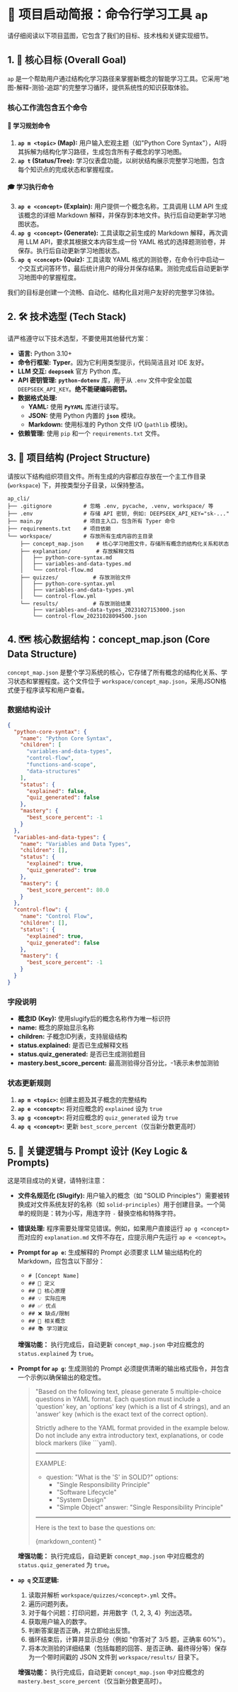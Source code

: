# 🚀 项目启动简报：命令行学习工具 `ap`

请仔细阅读以下项目蓝图，它包含了我们的目标、技术栈和关键实现细节。

## 1. 🎯 核心目标 (Overall Goal)

`ap` 是一个帮助用户通过结构化学习路径来掌握新概念的智能学习工具。它采用"地图-解释-测验-追踪"的完整学习循环，提供系统性的知识获取体验。

### 核心工作流包含五个命令

#### 📍 学习规划命令

1. **`ap m <topic>` (Map):** 用户输入宏观主题（如"Python Core Syntax"），AI将其拆解为结构化学习路径，生成包含所有子概念的学习地图。
2. **`ap t` (Status/Tree):** 学习仪表盘功能，以树状结构展示完整学习地图，包含每个知识点的完成状态和掌握程度。

#### 🎓 学习执行命令  

3. **`ap e <concept>` (Explain):** 用户提供一个概念名称，工具调用 LLM API 生成该概念的详细 Markdown 解释，并保存到本地文件。执行后自动更新学习地图状态。
4. **`ap g <concept>` (Generate):** 工具读取之前生成的 Markdown 解释，再次调用 LLM API，要求其根据文本内容生成一份 YAML 格式的选择题测验卷，并保存。执行后自动更新学习地图状态。
5. **`ap q <concept>` (Quiz):** 工具读取 YAML 格式的测验卷，在命令行中启动一个交互式问答环节，最后统计用户的得分并保存结果。测验完成后自动更新学习地图中的掌握程度。

我们的目标是创建一个流畅、自动化、结构化且对用户友好的完整学习体验。

## 2. 🛠️ 技术选型 (Tech Stack)

请严格遵守以下技术选型，不要使用其他替代方案：

* **语言:** Python 3.10+
* **命令行框架:** **Typer**。因为它利用类型提示，代码简洁且对 IDE 友好。
* **LLM 交互:** **`deepseek`** 官方 Python 库。
* **API 密钥管理:** **`python-dotenv`** 库，用于从 `.env` 文件中安全加载 `DEEPSEEK_API_KEY`。**绝不能硬编码密钥。**
* **数据格式处理:**
  * **YAML:** 使用 **`PyYAML`** 库进行读写。
  * **JSON:** 使用 Python 内置的 **`json`** 模块。
  * **Markdown:** 使用标准的 Python 文件 I/O (`pathlib` 模块)。
* **依赖管理:** 使用 `pip` 和一个 `requirements.txt` 文件。

## 3. 📁 项目结构 (Project Structure)

请按以下结构组织项目文件。所有生成的内容都应存放在一个主工作目录 (`workspace`) 下，并按类型分子目录，以保持整洁。

```
ap_cli/
├── .gitignore          # 忽略 .env, pycache, .venv, workspace/ 等
├── .env                # 存储 API 密钥, 例如: DEEPSEEK_API_KEY="sk-..."
├── main.py             # 项目主入口，包含所有 Typer 命令
├── requirements.txt    # 项目依赖
└── workspace/          # 存放所有生成内容的主目录
    ├── concept_map.json    # 核心学习地图文件，存储所有概念的结构化关系和状态
    ├── explanation/        # 存放解释文档
    │   ├── python-core-syntax.md
    │   ├── variables-and-data-types.md
    │   └── control-flow.md
    ├── quizzes/           # 存放测验文件
    │   ├── python-core-syntax.yml
    │   ├── variables-and-data-types.yml
    │   └── control-flow.yml
    └── results/           # 存放测验结果
        ├── variables-and-data-types_20231027153000.json
        └── control-flow_20231028094500.json
```

## 4. 🗺️ 核心数据结构：concept_map.json (Core Data Structure)

`concept_map.json` 是整个学习系统的核心，它存储了所有概念的结构化关系、学习状态和掌握程度。这个文件位于 `workspace/concept_map.json`，采用JSON格式便于程序读写和用户查看。

### 数据结构设计

```json
{
  "python-core-syntax": {
    "name": "Python Core Syntax",
    "children": [
      "variables-and-data-types",
      "control-flow", 
      "functions-and-scope",
      "data-structures"
    ],
    "status": {
      "explained": false,
      "quiz_generated": false
    },
    "mastery": {
      "best_score_percent": -1
    }
  },
  "variables-and-data-types": {
    "name": "Variables and Data Types",
    "children": [],
    "status": {
      "explained": true,
      "quiz_generated": true
    },
    "mastery": {
      "best_score_percent": 80.0
    }
  },
  "control-flow": {
    "name": "Control Flow",
    "children": [],
    "status": {
      "explained": true,
      "quiz_generated": false
    },
    "mastery": {
      "best_score_percent": -1
    }
  }
}
```

### 字段说明

* **概念ID (Key):** 使用slugify后的概念名称作为唯一标识符
* **name:** 概念的原始显示名称
* **children:** 子概念ID列表，支持层级结构
* **status.explained:** 是否已生成解释文档
* **status.quiz_generated:** 是否已生成测验题目
* **mastery.best_score_percent:** 最高测验得分百分比，-1表示未参加测验

### 状态更新规则

1. **`ap m <topic>`:** 创建主题及其子概念的完整结构
2. **`ap e <concept>`:** 将对应概念的 `explained` 设为 `true`
3. **`ap g <concept>`:** 将对应概念的 `quiz_generated` 设为 `true`
4. **`ap q <concept>`:** 更新 `best_score_percent`（仅当新分数更高时）

## 5. 🧠 关键逻辑与 Prompt 设计 (Key Logic & Prompts)

这是项目成功的关键，请特别注意：

* **文件名规范化 (Slugify):** 用户输入的概念（如 "SOLID Principles"）需要被转换成对文件系统友好的名称（如 `solid-principles`）用于创建目录。一个简单的规则是：转为小写，用连字符 `-` 替换空格和特殊字符。
* **错误处理:** 程序需要处理常见错误。例如，如果用户直接运行 `ap g <concept>` 而对应的 `explanation.md` 文件不存在，应提示用户先运行 `ap e <concept>`。
* **Prompt for `ap e`:** 生成解释的 Prompt 必须要求 LLM 输出结构化的 Markdown，应包含以下部分：
  * `# [Concept Name]`
  * `## 📖 定义`
  * `## 🎯 核心原理`
  * `## 💡 实际应用`
  * `## ✅ 优点`
  * `## ❌ 缺点/限制`
  * `## 🔗 相关概念`
  * `## 📚 学习建议`
  
  **增强功能：** 执行完成后，自动更新 `concept_map.json` 中对应概念的 `status.explained` 为 `true`。
* **Prompt for `ap g`:** 生成测验的 Prompt 必须提供清晰的输出格式指令，并包含一个示例以确保输出的稳定性。
    > "Based on the following text, please generate 5 multiple-choice questions in YAML format.
    > Each question must include a 'question' key, an 'options' key (which is a list of 4 strings), and an 'answer' key (which is the exact text of the correct option).
    >
    > Strictly adhere to the YAML format provided in the example below. Do not include any extra introductory text, explanations, or code block markers (like ```yaml).
    >
    > ---
    > EXAMPLE:
    > * question: "What is the 'S' in SOLID?"
    >   options:
    >   * "Single Responsibility Principle"
    >   * "Software Lifecycle"
    >   * "System Design"
    >   * "Simple Object"
    >   answer: "Single Responsibility Principle"
    > ---
    >
    > Here is the text to base the questions on:
    >
    > {markdown_content}
    > "

    **增强功能：** 执行完成后，自动更新 `concept_map.json` 中对应概念的 `status.quiz_generated` 为 `true`。

* **`ap q` 交互逻辑:**
    1. 读取并解析 `workspace/quizzes/<concept>.yml` 文件。
    2. 遍历问题列表。
    3. 对于每个问题：打印问题，并用数字（1, 2, 3, 4）列出选项。
    4. 获取用户输入的数字。
    5. 判断答案是否正确，并立即给出反馈。
    6. 循环结束后，计算并显示总分（例如 "你答对了 3/5 题，正确率 60%"）。
    7. 将本次测验的详细结果（包括每题的回答、是否正确、最终得分等）保存为一个带时间戳的 JSON 文件到 `workspace/results/` 目录下。

    **增强功能：** 执行完成后，自动更新 `concept_map.json` 中对应概念的 `mastery.best_score_percent`（仅当新分数更高时）。

